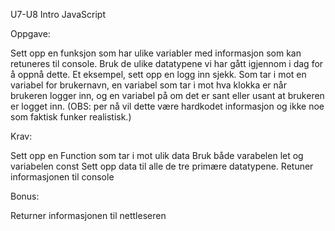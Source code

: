 U7-U8 Intro JavaScript

Oppgave:

Sett opp en funksjon som har ulike variabler med informasjon som kan retuneres til console. Bruk de ulike datatypene vi har gått igjennom i dag for å oppnå dette. Et eksempel, sett opp en logg inn sjekk. Som tar i mot en variabel for brukernavn, en variabel som tar i mot hva klokka er når brukeren logger inn, og en variabel på om det er sant eller usant at brukeren er logget inn. (OBS: per nå vil dette være hardkodet informasjon og ikke noe som faktisk funker realistisk.)

Krav:

Sett opp en Function som tar i mot ulik data
Bruk både varabelen let og variabelen const
Sett opp data til alle de tre primære datatypene.
Retuner informasjonen til console

Bonus: 

Returner informasjonen til nettleseren 
